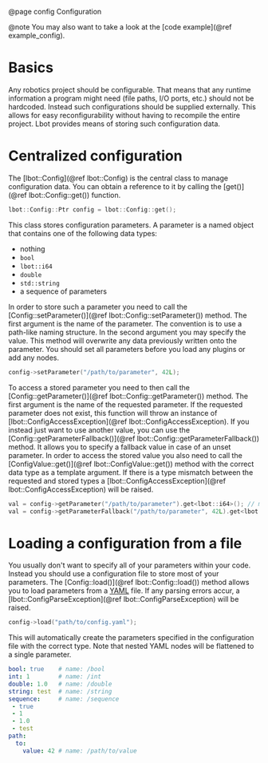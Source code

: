 @page config Configuration

@note
You may also want to take a look at the [code example](@ref example_config).

# Basics
Any robotics project should be configurable. That means that any runtime information a program might need (file paths, I/O ports, etc.) should not be hardcoded. Instead such configurations should be supplied externally. This allows for easy reconfigurability without having to recompile the entire project. Lbot provides means of storing such configuration data.

# Centralized configuration
The [lbot::Config](@ref lbot::Config) is the central class to manage configuration data. You can obtain a reference to it by calling the [get()](@ref lbot::Config::get()) function.
```cpp
lbot::Config::Ptr config = lbot::Config::get();
```
This class stores configuration parameters. A parameter is a named object that contains one of the following data types:
- nothing
- `bool`
- `lbot::i64`
- `double`
- `std::string`
- a sequence of parameters

In order to store such a parameter you need to call the [Config::setParameter()](@ref lbot::Config::setParameter()) method. The first argument is the name of the parameter. The convention is to use a path-like naming structure. In the second argument you may specify the value. This method will overwrite any data previously written onto the parameter. You should set all parameters before you load any plugins or add any nodes.
```cpp
config->setParameter("/path/to/parameter", 42L);
```
To access a stored parameter you need to then call the [Config::getParameter()](@ref lbot::Config::getParameter()) method. The first argument is the name of the requested parameter. If the requested parameter does not exist, this function will throw an instance of [lbot::ConfigAccessException](@ref lbot::ConfigAccessException). If you instead just want to use another value, you can use the [Config::getParameterFallback()](@ref lbot::Config::getParameterFallback()) method. It allows you to specify a fallback value in case of an unset parameter. In order to access the stored value you also need to call the [ConfigValue::get()](@ref lbot::ConfigValue::get()) method with the correct data type as a template argument. If there is a type mismatch between the requested and stored types a [lbot::ConfigAccessException](@ref lbot::ConfigAccessException) will be raised.
```cpp
val = config->getParameter("/path/to/parameter").get<lbot::i64>(); // might throw
val = config->getParameterFallback("/path/to/parameter", 42L).get<lbot::i64>(); // doesn't throw
```

# Loading a configuration from a file
You usually don't want to specify all of your parameters within your code. Instead you should use a configuration file to store most of your parameters. The [Config::load()](@ref lbot::Config::load()) method allows you to load parameters from a [YAML](https://yaml.org/) file. If any parsing errors accur, a [lbot::ConfigParseException](@ref lbot::ConfigParseException) will be raised.
```cpp
config->load("path/to/config.yaml");
```
This will automatically create the parameters specified in the configuration file with the correct type. Note that nested YAML nodes will be flattened to a single parameter.
```yaml
bool: true    # name: /bool
int: 1        # name: /int
double: 1.0   # name: /double
string: test  # name: /string
sequence:     # name: /sequence
 - true
 - 1
 - 1.0
 - test
path:
  to:
    value: 42 # name: /path/to/value
```
